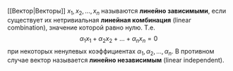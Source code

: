 [[Вектор|Векторы]] $x_1, x_2, ..., x_n$ называются **линейно зависимыми**, если существует их нетривиальная **линейная комбинация** (linear combination), значение которой равно нулю. Т.е.$$\alpha_1x_1+\alpha_2x_2+...+\alpha_nx_n=0$$при некоторых ненулевых коэффициентах $\alpha_1, \alpha_2 ,..., \alpha_n$. В противном случае вектор называется **линейно независимым** (linear independent).